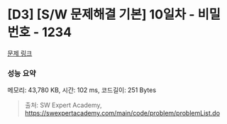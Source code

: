 # [D3] [S/W 문제해결 기본] 10일차 - 비밀번호 - 1234 

[문제 링크](https://swexpertacademy.com/main/code/problem/problemDetail.do?contestProbId=AV14_DEKAJcCFAYD) 

### 성능 요약

메모리: 43,780 KB, 시간: 102 ms, 코드길이: 251 Bytes



> 출처: SW Expert Academy, https://swexpertacademy.com/main/code/problem/problemList.do